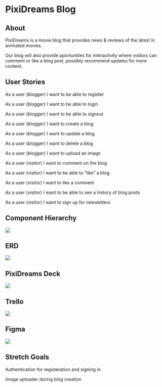 # PixiDreams Blog

## About

PixiDreams is a movie blog that provides news & reviews of the latest in animated movies.

Our blog will also provide pportunities for interactivity where visitors can comment or like a blog post, possibly recommend updates for more content.

## User Stories

As a user (blogger) I want to be able to register

As a user (blogger) I want to be able to login

As a user (blogger) I want to be able to signout

As a user (blogger) I want to create a blog

As a user (blogger) I want to update a blog

As a user (blogger) I want to delete a blog

As a user (blogger) I want to upload an image

As a user (visitor) I want to comment on the blog

As a user (visitor) I want to be able to “like” a blog

As a user (visitor) I want to like a comment

As a user (visitor) I want to be able to see a history of blog posts

As a user (visitor) I want to sign up for newsletters

## Component Hierarchy

[<img src="https://i.imgur.com/OqLnR4m.jpg" />](https://www.figma.com/file/lnlyAWGKbSV793NsWlKu2O/PixiDreams-Component-Hierarchy-Diagram?node-id=0-1&t=Held0osazqkXi0xM-0)

## ERD

[<img src="https://i.imgur.com/gT4DDgg.jpg" />](https://lucid.app/lucidchart/03541913-63d1-478b-8f7b-f2cb409c6ab1/edit?invitationId=inv_df5359b9-daa5-458b-892e-673bad4e59b5&page=0_0#)

## PixiDreams Deck

[<img src="https://i.imgur.com/4S4DRBk.png" />](https://docs.google.com/presentation/d/1IZUIAVTM1FLfjuf5lWfg2Vk0M2wfEd3aU0wBiySwook/edit#slide=id.p)

## Trello

[<img src="https://i.imgur.com/RqG4k9T.png" />](https://trello.com/b/nCLcdmbK/pixidreams-p3)

## Figma

[<img src="https://i.imgur.com/o7fPTuE.png"/>](https://www.figma.com/file/UlAZUewHI8CobzZqqQxpoY/PixiDreams---P3?node-id=0-1&t=8TzbLYFZGzQwX3V3-0)

## Stretch Goals

Authentication for registeration and signing in

Image uploader during blog creation
